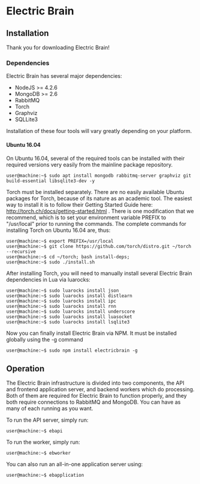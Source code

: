 Electric Brain
==============

## Installation

Thank you for downloading Electric Brain!

### Dependencies

Electric Brain has several major dependencies:
 - NodeJS >= 4.2.6
 - MongoDB >= 2.6
 - RabbitMQ
 - Torch
 - Graphviz
 - SQLLite3

Installation of these four tools will vary greatly depending on your platform.

#### Ubuntu 16.04

On Ubuntu 16.04, several of the required tools can be installed with their required versions very easily from
the mainline package repository.

    user@machine:~$ sudo apt install mongodb rabbitmq-server graphviz git build-essential libsqlite3-dev -y

Torch must be installed separately. There are no easily available Ubuntu packages for Torch, because of its
nature as an academic tool. The easiest way to install it is to follow their Getting Started Guide here: 
http://torch.ch/docs/getting-started.html . There is one modification that we recommend, which is to set
your environment variable PREFIX to "/usr/local" prior to running the commands. The complete commands
for installing Torch on Ubuntu 16.04 are, thus:

    user@machine:~$ export PREFIX=/usr/local
    user@machine:~$ git clone https://github.com/torch/distro.git ~/torch --recursive
    user@machine:~$ cd ~/torch; bash install-deps;
    user@machine:~$ sudo ./install.sh

After installing Torch, you will need to manually install several Electric Brain dependencies in Lua via
luarocks:

    user@machine:~$ sudo luarocks install json
    user@machine:~$ sudo luarocks install distlearn
    user@machine:~$ sudo luarocks install ipc
    user@machine:~$ sudo luarocks install rnn
    user@machine:~$ sudo luarocks install underscore
    user@machine:~$ sudo luarocks install luasocket
    user@machine:~$ sudo luarocks install lsqlite3

Now you can finally install Electric Brain via NPM. It must be installed globally using the -g command

    user@machine:~$ sudo npm install electricbrain -g

## Operation

The Electric Brain infrastructure is divided into two components, the API and frontend application server,
and backend workers which do processing. Both of them are required for Electric Brain to function properly,
and they both require connections to RabbitMQ and MongoDB. You can have as many of each running as you want.

To run the API server, simply run:

    user@machine:~$ ebapi

To run the worker, simply run:

    user@machine:~$ ebworker

You can also run an all-in-one application server using:

    user@machine:~$ ebapplication

